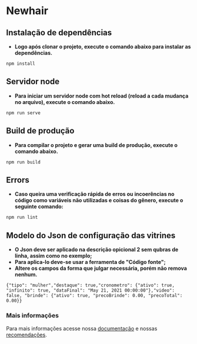 # Newhair

## Instalação de dependências
* **Logo após clonar o projeto, execute o comando abaixo para instalar as dependências.**
```
npm install
```

## Servidor node
* **Para iniciar um servidor node com hot reload (reload a cada mudança no arquivo), execute o comando abaixo.**
```
npm run serve
```

## Build de produção
* **Para compilar o projeto e gerar uma build de produção, execute o comando abaixo.**
```
npm run build
```

## Errors
* **Caso queira uma verificação rápida de erros ou incoerências no código como variáveis não utilizadas e coisas do gênero, execute o seguinte comando:**
```
npm run lint
```

## Modelo do Json de configuração das vitrines
* **O Json deve ser aplicado na descrição opicional 2 sem qubras de linha, assim como no exemplo;**
* **Para aplica-lo deve-se usar a ferramenta de "Código fonte";**
* **Altere os campos da forma que julgar necessária, porém não remova nenhum.**
```
{"tipo": "mulher","destaque": true,"cronometro": {"ativo": true, "infinito": true, "dataFinal": "May 21, 2021 00:00:00"},"video": false, "brinde": {"ativo": true, "precoBrinde": 0.00, "precoTotal": 0.00}}
```

### Mais informações
Para mais informações acesse nossa [documentação](https://developers.wapstore.com.br/wapstore/api/v2/front) e nossas [recomendações](https://developers.wapstore.com.br/wapstore/api/v2/front/recommendations).
